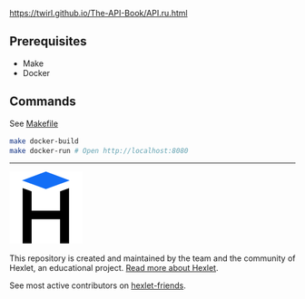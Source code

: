 https://twirl.github.io/The-API-Book/API.ru.html

## Prerequisites

* Make
* Docker

## Commands

See [Makefile](./Makefile)

```bash
make docker-build
make docker-run # Open http://localhost:8080
```

---
[![Hexlet Ltd. logo](https://raw.githubusercontent.com/Hexlet/assets/master/images/hexlet_logo128.png)](https://hexlet.io?utm_source=github&utm_medium=link&utm_campaign=hexlet-slim-example)

This repository is created and maintained by the team and the community of Hexlet, an educational project. [Read more about Hexlet](https://hexlet.io?utm_source=github&utm_medium=link&utm_campaign=hexlet-slim-example).

See most active contributors on [hexlet-friends](https://friends.hexlet.io/).
